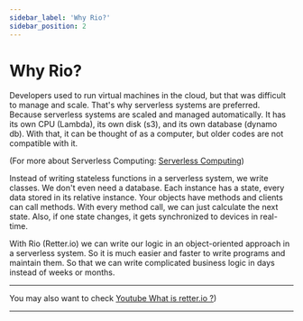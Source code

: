 ```yaml
---
sidebar_label: 'Why Rio?'
sidebar_position: 2
---
```


# Why Rio?
Developers used to run virtual machines in the cloud, but that was difficult to manage and scale. That's why serverless systems are preferred. Because serverless systems are scaled and managed automatically. It has its own CPU (Lambda), its own disk (s3), and its own database (dynamo db). With that, it can be thought of as a computer, but older codes are not compatible with it.

(For more about Serverless Computing: [Serverless Computing](/docs/Concepts/Serverless%20Computing/))

Instead of writing stateless functions in a serverless system, we write classes.
We don't even need a database. Each instance has a state, every data stored in its relative instance. Your objects have methods and clients can call methods. With every method call, we can just calculate the next state. Also, if one state changes, it gets synchronized to devices in real-time.

With Rio (Retter.io) we can write our logic in an object-oriented approach in a serverless system. So it is much easier and faster to write programs and maintain them. So that we can write complicated business logic in days instead of weeks or months.

---

You may also want to check [Youtube What is retter.io ?](https://www.youtube.com/channel/UCcSE3QHVrW4NwXyKmxQXvOw))

---